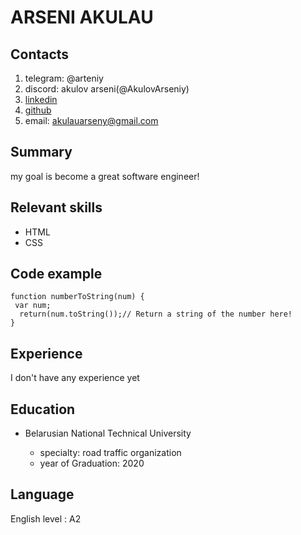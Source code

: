 # ARSENI AKULAU
## Contacts
1. telegram: @arteniy
2. discord: akulov arseni(@AkulovArseniy)
3. [linkedin](https://www.linkedin.com/in/arseniy-akulov-a087a11a0/)
4. [github](https://github.com/AkulovArseniy)
5. email: akulauarseny@gmail.com
## Summary
my goal is become a great software engineer!
## Relevant skills 
- HTML 
- CSS 
## Code example
```
function numberToString(num) {
 var num;
  return(num.toString());// Return a string of the number here!
}
```
## Experience 
I don't have any experience yet 
## Education
* Belarusian National Technical University

    + specialty: road traffic organization
    + year of Graduation: 2020
## Language
English level : A2

